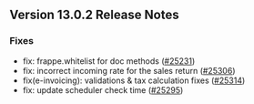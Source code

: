 ## Version 13.0.2 Release Notes

### Fixes
- fix: frappe.whitelist for doc methods ([#25231](https://github.com/frappe/verp/pull/25231))
- fix: incorrect incoming rate for the sales return ([#25306](https://github.com/frappe/verp/pull/25306))
- fix(e-invoicing): validations & tax calculation fixes ([#25314](https://github.com/frappe/verp/pull/25314))
- fix: update scheduler check time ([#25295](https://github.com/frappe/verp/pull/25295))